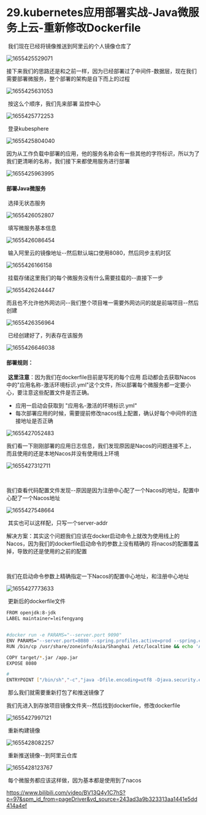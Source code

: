 # 29.kubernetes应用部署实战-Java微服务上云-重新修改Dockerfile



​		我们现在已经将镜像推送到阿里云的个人镜像仓库了

![1655425529071](../../.vuepress/public/images/1655425529071.png)



​	接下来我们的思路还是和之前一样，因为已经部署过了中间件-数据层，现在我们需要部署微服务，整个部署的架构是自下而上的过程

![1655425631053](../../.vuepress/public/images/1655425631053.png)





​	按这么个顺序，我们先来部署 监控中心

![1655425772253](../../.vuepress/public/images/1655425772253.png)





​	登录kubesphere

![1655425804040](../../.vuepress/public/images/1655425804040.png)





​	因为从工作负载中部署的应用，他的服务名称会有一些其他的字符标识，所以为了我们更清晰的名称，我们接下来都使用服务进行部署

![1655425963995](../../.vuepress/public/images/1655425963995.png)





#### 部署Java微服务

​		选择无状态服务

![1655426052807](../../.vuepress/public/images/1655426052807.png)



​	填写微服务基本信息

![1655426086454](../../.vuepress/public/images/1655426086454.png)





​	输入阿里云的镜像地址--然后默认端口使用8080，然后同步主机时区

![1655426166158](../../.vuepress/public/images/1655426166158.png)





​	挂载存储这里我们的每个微服务没有什么需要挂载的--直接下一步

![1655426244447](../../.vuepress/public/images/1655426244447.png)

​		而且也不允许他外网访问--我们整个项目唯一需要外网访问的就是前端项目--然后创建

![1655426356964](../../.vuepress/public/images/1655426356964.png)



​	已经创建好了，列表存在该服务

![1655426646038](../../.vuepress/public/images/1655426646038.png)



#### 部署规则：

​	**这里注意**：因为我们在dockerfile目前是写死的每个应用 启动都会去获取Nacos中的"应用名称-激活环境标识.yml"这个文件，所以部署每个微服务都一定要小心，要注意这些配置文件是否正确。

- 应用一启动会获取到 "应用名-激活的环境标识.yml"
- 每次部署应用的时候，需要提前修改nacos线上配置，确认好每个中间件的连接地址是否正确

![1655427052483](../../.vuepress/public/images/1655427052483.png)







我们看一下刚刚部署的应用日志信息，我们发现原因是Nacos的问题连接不上，而且使用的还是本地Nacos并没有使用线上环境

![1655427312711](../../.vuepress/public/images/1655427312711.png)

​	

​	我们查看代码配置文件发现--原因是因为注册中心配了一个Nacos的地址，配置中心配了一个Nacos地址

![1655427548664](../../.vuepress/public/images/1655427548664.png)

​	其实也可以这样配，只写一个server-addr



​	解决方案：其实这个问题我们应该在docker启动命令上就改为使用线上的Nacos，因为我们的dockerfile启动命令的参数上没有精确的 将nacos的配置覆盖掉，导致的还是使用的之前的配置

​	

​	我们在启动命令参数上精确指定一下Nacos的配置中心地址，和注册中心地址

![1655427773633](../../.vuepress/public/images/1655427773633.png)



​	更新后的dockerfile文件

```bash
FROM openjdk:8-jdk
LABEL maintainer=leifengyang


#docker run -e PARAMS="--server.port 9090"
ENV PARAMS="--server.port=8080 --spring.profiles.active=prod --spring.cloud.nacos.discovery.server-addr=his-nacos.his:8848 --spring.cloud.nacos.config.server-addr=his-nacos.his:8848 --spring.cloud.nacos.config.namespace=prod --spring.cloud.nacos.config.file-extension=yml"
RUN /bin/cp /usr/share/zoneinfo/Asia/Shanghai /etc/localtime && echo 'Asia/Shanghai' >/etc/timezone

COPY target/*.jar /app.jar
EXPOSE 8080

#
ENTRYPOINT ["/bin/sh","-c","java -Dfile.encoding=utf8 -Djava.security.egd=file:/dev/./urandom -jar app.jar ${PARAMS}"]
```





​	那么我们就需要重新打包了和推送镜像了

​	我们先进入到存放项目镜像文件夹--然后找到dockerfile，修改dockerfile

![1655427997121](../../.vuepress/public/images/1655427997121.png)



​	重新构建镜像

![1655428082257](../../.vuepress/public/images/1655428082257.png)



​	重新推送镜像--到阿里云仓库

![1655428123767](../../.vuepress/public/images/1655428123767.png)

​		每个微服务都应该这样做，因为基本都是使用到了nacos





https://www.bilibili.com/video/BV13Q4y1C7hS?p=97&spm_id_from=pageDriver&vd_source=243ad3a9b323313aa1441e5dd414a4ef













































































